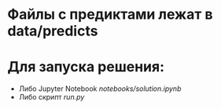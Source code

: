 # Файлы с предиктами лежат в __data/predicts__

# Для запуска решения:
+ Либо Jupyter Notebook _notebooks/solution.ipynb_
+ Либо скрипт _run.py_